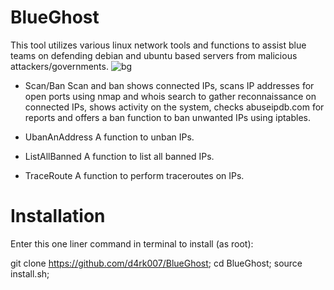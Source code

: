 # BlueGhost
This tool utilizes various linux network tools and functions to assist blue teams on defending debian and ubuntu based servers from malicious attackers/governments.
![bg](https://user-images.githubusercontent.com/44454186/59632242-4814d900-9139-11e9-8585-46aa4fa66690.PNG)

- Scan/Ban
Scan and ban shows connected IPs, scans IP addresses for open ports using nmap and whois search to gather reconnaissance on connected IPs,
shows activity on the system, checks abuseipdb.com for reports and offers a ban function to ban unwanted IPs using iptables.


- UbanAnAddress
A function to unban IPs.

- ListAllBanned
A function to list all banned IPs.

- TraceRoute
A function to perform traceroutes on IPs.

# Installation
Enter this one liner command in terminal to install (as root):

git clone https://github.com/d4rk007/BlueGhost;
cd BlueGhost;
source install.sh;
